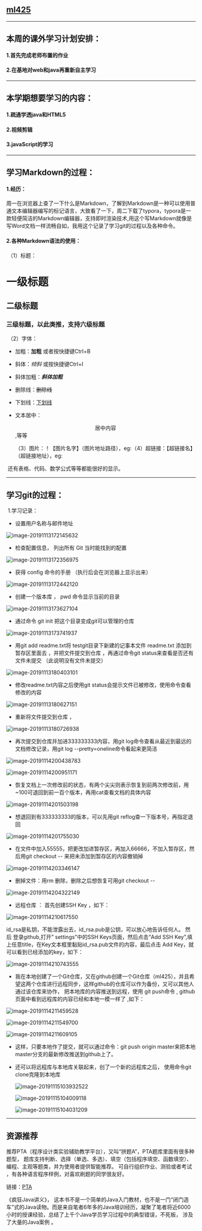 ## [ml425]( https://github.com/ml425 )

------



## 本周的课外学习计划安排：

  #### 1.首先完成老师布置的作业

  #### 2.在基地对web和java再重新自主学习

------



## 本学期想要学习的内容：

#### 1.疏通学透java和HTML5

#### 2.视频剪辑

#### 3.javaScript的学习

------



## 学习Markdown的过程：

#### 1.经历：

​       周一在浏览器上查了一下什么是Markdown，了解到Markdown是一种可以使用普通文本编辑器编写的标记语言，大致看了一下，周二下载了typora，typora是一款轻便简洁的Markdown编辑器，支持即时渲染技术,用这个写Markdown就像是写Word文档一样流畅自如，我用这个记录了学习git的过程以及各种命令。

#### 2.各种Markdown语法的使用：

​     （1）标题：

# 一级标题

## 二级标题

### 三级标题，以此类推，支持六级标题

​     （2）字体：

- 加粗：**加粗** 或者按快捷键Ctrl+B

- 斜体：*倾斜* 或按快捷键Ctrl+I

- 斜体加粗：***斜体加粗***

- 删除线：~~删除线~~ 

- 下划线：<u>下划线</u>

- 文本居中：<center>居中内容</center>,等等

  （3）图片：！【图片名字】（图片地址路径），eg:![]()
  ​（4）超链接：【超链接名】（超链接地址），eg:[](https://pintia.cn/auth/login?redirect=https%3A%2F%2Fpintia.cn%2Fproblem-sets%2F1111848470497693696%2Fproblems%2F1111848773703892992)

​        还有表格、代码、数学公式等等都能很好的显示。 

------



## 学习git的过程：

​         1.学习记录： 

-  设置用户名称与邮件地址 

![image-20191113172145632](D:\ML\大三上学期\testgit\images\image-20191113172145632.png)

- 检查配置信息， 列出所有 Git 当时能找到的配置 

![image-20191113172356975](D:\ML\大三上学期\testgit\images\image-20191113172356975.png)

-  获得 config 命令的手册 （执行后会在浏览器上显示出来）

![image-20191113172442120](D:\ML\大三上学期\testgit\images\image-20191113172442120.png)

-  创建一个版本库 ， pwd 命令显示当前的目录 

![image-20191113173627104](D:\ML\大三上学期\testgit\images\image-20191113173627104.png)

-  通过命令 git init 把这个目录变成git可以管理的仓库 

![image-20191113173741937](D:\ML\大三上学期\testgit\images\image-20191113173741937.png)

-  用git add readme.txt将 testgit目录下新建的记事本文件 readme.txt 添加到暂存区里面去 ，并把文件提交到仓库 ，再通过命令git status来查看是否还有文件未提交 （此说明没有文件未提交）

![image-20191113180403101](D:\ML\大三上学期\testgit\images\image-20191113180403101.png)

-  修改readme.txt内容之后使用git status会提示文件已被修改，使用命令查看修改的内容

![image-20191113180627151](D:\ML\大三上学期\testgit\images\image-20191113180627151.png)

- 重新将文件提交到仓库 ，

![image-20191113180726938](D:\ML\大三上学期\testgit\images\image-20191113180726938.png)

- 再次提交到仓库并加进333333333内容，用git log命令查看从最近到最远的文档修改记录，用git log --pretty=oneline命令看起来更简洁

![image-20191114200438783](D:\ML\大三上学期\testgit\images\image-20191114200438783.png)

![image-20191114200951171](D:\ML\大三上学期\testgit\images\image-20191114200951171.png)

- 恢复文档上一次修改前的状态，有两个尖尖则表示恢复到前两次修改前，用~100可退回到前一百个版本，再用cat查看文档的具体内容

![image-20191114201503198](D:\ML\大三上学期\testgit\images\image-20191114201503198.png)

- 想退回到有333333333的版本，可以先用git reflog查一下版本号，再指定退回

![image-20191114201755030](D:\ML\大三上学期\testgit\images\image-20191114201755030.png)

- 在文件中加入55555，把更改加进暂存区，再加入66666，不加入暂存区，然后用git checkout -- <file>来把未添加到暂存区的内容撤销掉

![image-20191114203346147](D:\ML\大三上学期\testgit\images\image-20191114203346147.png)

- 删掉文件：用rm <file>删除，删除之后想恢复可用git checkout -- <file>

![image-20191114204322149](D:\ML\大三上学期\testgit\images\image-20191114204322149.png)

-  远程仓库 ： 首先创建SSH Key ，如下：

![image-20191114210617550](D:\ML\大三上学期\testgit\images\image-20191114210617550.png)

 id_rsa是私钥，不能泄露出去，id_rsa.pub是公钥，可以放心地告诉任何人。 然后 登录github,打开” settings”中的SSH Keys页面，然后点击“Add SSH Key”,填上任意title，在Key文本框里黏贴id_rsa.pub文件的内容，最后点击 Add Key，就可以看到已经添加的key，如下：

![image-20191114210743555](D:\ML\大三上学期\testgit\images\image-20191114210743555.png) 

-  我在本地创建了一个Git仓库，又在github创建一个Git仓库（ml425），并且希望这两个仓库进行远程同步，这样github的仓库可以作为备份，又可以其他人通过该仓库来协作， 把本地库的内容推送到远程，使用 git push命令 , github页面中看到远程库的内容已经和本地一模一样了 ,如下：

![image-20191114211459528](D:\ML\大三上学期\testgit\images\image-20191114211459528.png)

![image-20191114211549700](D:\ML\大三上学期\testgit\images\image-20191114211549700.png)

![image-20191114211609105](D:\ML\大三上学期\testgit\images\image-20191114211609105.png)   

- 这样，只要本地作了提交，就可以通过命令：git push origin master来把本地master分支的最新修改推送到github上了。

- 还可以将远程库与本地库关联起来，创了一个新的远程库之后， 使用命令git clone克隆到本地库

  ![image-20191115103932522](D:\ML\大三上学期\testgit\images\image-20191115103932522.png)

  ![image-20191115104009118](D:\ML\大三上学期\testgit\images\image-20191115104009118.png)

  ![image-20191115104031209](D:\ML\大三上学期\testgit\images\image-20191115104031209.png)

  

------

## 资源推荐

推荐PTA（程序设计类实验辅助教学平台），又叫“拼题A”，PTA题库里面有很多种题型， 题库支持判断、选择（单选、多选）、填空（包括程序填空、函数填空）、编程、主观等题类，并为使用者提供智能推荐。  可自行组织作业、测验或者考试 ，有各种语言程序样例，对喜欢刷题的同学很友好。

链接：[PTA](https://pintia.cn/)

《疯狂Java讲义》， 这本书不是一个简单的Java入门教材，也不是一门“闭门造车”式的Java读物。而是来自笔者6年多的Java培训经历，凝聚了笔者将近6000小时的授课经验，总结了上千个Java学员学习过程中的典型错误，不死板， 涉及了大量的Java案例 。
